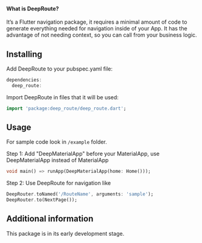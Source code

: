 
#### What is DeepRoute?

It’s a Flutter navigation package, it requires a minimal amount of code to generate everything
needed for navigation inside of your App. It has the advantage of not needing context, 
so you can call from your business logic.

## Installing
Add DeepRoute to your pubspec.yaml file:

```dart
dependencies:
  deep_route:
```
Import DeepRoute in files that it will be used:
```dart
import 'package:deep_route/deep_route.dart';
```

## Usage

For sample code look in `/example` folder.

Step 1: Add "DeepMaterialApp" before your MaterialApp, use DeepMaterialApp instead of MaterialApp

```dart
void main() => runApp(DeepMaterialApp(home: Home()));
```
Step 2: Use DeepRoute for navigation like
```dart
DeepRouter.toNamed('/RouteName', arguments: 'sample');
DeepRouter.to(NextPage());
```

## Additional information

This package is in its early development stage.
